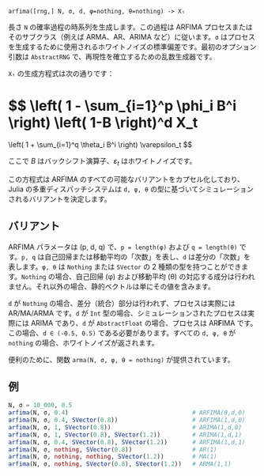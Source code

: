 ```
arfima([rng,] N, σ, d, φ=nothing, θ=nothing) -> Xₜ
```

長さ `N` の確率過程の時系列を生成します。この過程は ARFIMA プロセスまたはそのサブクラス（例えば ARMA、AR、ARIMA など）に従います。`σ` はプロセスを生成するために使用されるホワイトノイズの標準偏差です。最初のオプション引数は `AbstractRNG` で、再現性を確立するための乱数生成器です。

`Xₜ` の生成方程式は次の通りです：

$$
\left( 1 - \sum_{i=1}^p \phi_i B^i \right)
\left( 1-B \right)^d X_t
=
\left( 1 + \sum_{i=1}^q \theta_i B^i \right) \varepsilon_t
$$

ここで $B$ はバックシフト演算子、$\varepsilon_t$ はホワイトノイズです。

この方程式は ARFIMA のすべての可能なバリアントをカプセル化しており、Julia の多重ディスパッチシステムは `d, φ, θ` の型に基づいてシミュレーションされるバリアントを決定します。

## バリアント

ARFIMA パラメータは (p, d, q) で、`p = length(φ)` および `q = length(θ)` です。`p, q` は自己回帰または移動平均の「次数」を表し、`d` は差分の「次数」を表します。`φ, θ` は `Nothing` または `SVector` の 2 種類の型を持つことができます。`Nothing` の場合、自己回帰 (φ) および移動平均 (θ) の対応する成分は行われません。それ以外の場合、静的ベクトルは単にその値を含みます。

`d` が `Nothing` の場合、差分（統合）部分は行われず、プロセスは実際には AR/MA/ARMA です。`d` が `Int` 型の場合、シミュレーションされたプロセスは実際には ARIMA であり、`d` が `AbstractFloat` の場合、プロセスは AR**F**IMA です。この場合、`d ∈ (-0.5, 0.5)` である必要があります。すべての `d, φ, θ` が `nothing` の場合、ホワイトノイズが返されます。

便利のために、関数 `arma(N, σ, φ, θ = nothing)` が提供されています。

## 例

```julia
N, σ = 10_000, 0.5
arfima(N, σ, 0.4)                                   # ARFIMA(0,d,0)
arfima(N, σ, 0.4, SVector(0.8))                     # ARFIMA(1,d,0)
arfima(N, σ, 1, SVector(0.8))                       # ARIMA(1,d,0)
arfima(N, σ, 1, SVector(0.8), SVector(1.2))         # ARIMA(1,d,1)
arfima(N, σ, 0.4, SVector(0.8), SVector(1.2))       # ARFIMA(1,d,1)
arfima(N, σ, nothing, SVector(0.8))                 # AR(1)
arfima(N, σ, nothing, nothing, SVector(1.2))        # MA(1)
arfima(N, σ, nothing, SVector(0.8), SVector(1.2))   # ARMA(1,1)
```
